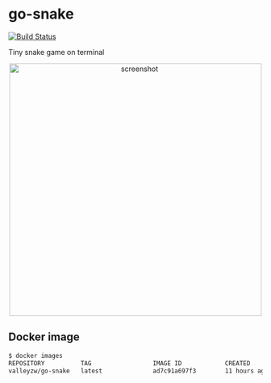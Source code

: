 # go-snake

[![Build Status](https://travis-ci.org/ValleyZw/go-snake.svg?branch=master)](https://travis-ci.org/ValleyZw/go-snake)

Tiny snake game on terminal

<p align='center'>
    <img width="500" alt="screenshot" src="https://user-images.githubusercontent.com/43366254/68097920-9ee53a00-feb1-11e9-9ea9-1334f432dbac.gif"/>
</p>

## Docker image

```bash
$ docker images
REPOSITORY          TAG                 IMAGE ID            CREATED             SIZE
valleyzw/go-snake   latest              ad7c91a697f3        11 hours ago        1.96MB
```
